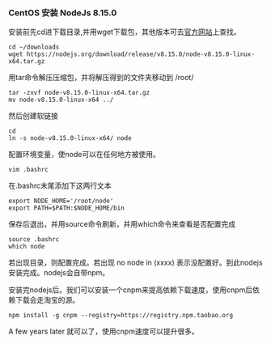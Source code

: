 ### CentOS 安装 NodeJs 8.15.0

安装前先cd进下载目录,并用wget下载包，其他版本可去[官方网站](https://nodejs.org/en/download/releases/)上查找。

	cd ~/downloads
	wget https://nodejs.org/download/release/v8.15.0/node-v8.15.0-linux-x64.tar.gz

用tar命令解压压缩包，并将解压得到的文件夹移动到 /root/

	tar -zxvf node-v8.15.0-linux-x64.tar.gz 
	mv node-v8.15.0-linux-x64 ../

然后创建软链接
	
	cd 
	ln -s node-v8.15.0-linux-x64/ node

配置环境变量，使node可以在任何地方被使用。
	
	vim .bashrc
	
在.bashrc末尾添加下这两行文本

	export NODE_HOME='/root/node'
	export PATH=$PATH:$NODE_HOME/bin

保存后退出，并用source命令刷新，并用which命令来查看是否配置完成
	
	source .bashrc
	which node

若出现目录，则配置完成。若出现 no node in (xxxx) 表示没配置好。到此nodejs安装完成。nodejs会自带npm。

安装完nodejs后。我们可以安装一个cnpm来提高依赖下载速度，使用cnpm后依赖下载会走淘宝的源。

	npm install -g cnpm --registry=https://registry.npm.taobao.org

A few years later 就可以了，使用cnpm速度可以提升很多。

